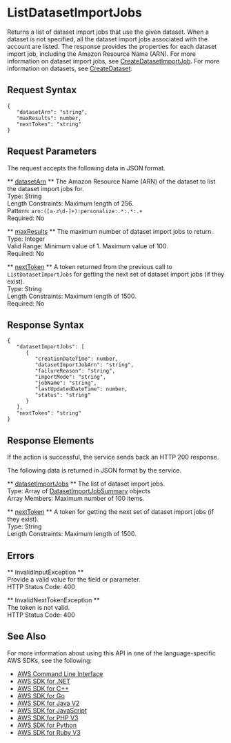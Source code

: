 # ListDatasetImportJobs<a name="API_ListDatasetImportJobs"></a>

Returns a list of dataset import jobs that use the given dataset\. When a dataset is not specified, all the dataset import jobs associated with the account are listed\. The response provides the properties for each dataset import job, including the Amazon Resource Name \(ARN\)\. For more information on dataset import jobs, see [CreateDatasetImportJob](https://docs.aws.amazon.com/personalize/latest/dg/API_CreateDatasetImportJob.html)\. For more information on datasets, see [CreateDataset](https://docs.aws.amazon.com/personalize/latest/dg/API_CreateDataset.html)\.

## Request Syntax<a name="API_ListDatasetImportJobs_RequestSyntax"></a>

```
{
   "datasetArn": "string",
   "maxResults": number,
   "nextToken": "string"
}
```

## Request Parameters<a name="API_ListDatasetImportJobs_RequestParameters"></a>

The request accepts the following data in JSON format\.

 ** [datasetArn](#API_ListDatasetImportJobs_RequestSyntax) **   <a name="personalize-ListDatasetImportJobs-request-datasetArn"></a>
The Amazon Resource Name \(ARN\) of the dataset to list the dataset import jobs for\.  
Type: String  
Length Constraints: Maximum length of 256\.  
Pattern: `arn:([a-z\d-]+):personalize:.*:.*:.+`   
Required: No

 ** [maxResults](#API_ListDatasetImportJobs_RequestSyntax) **   <a name="personalize-ListDatasetImportJobs-request-maxResults"></a>
The maximum number of dataset import jobs to return\.  
Type: Integer  
Valid Range: Minimum value of 1\. Maximum value of 100\.  
Required: No

 ** [nextToken](#API_ListDatasetImportJobs_RequestSyntax) **   <a name="personalize-ListDatasetImportJobs-request-nextToken"></a>
A token returned from the previous call to `ListDatasetImportJobs` for getting the next set of dataset import jobs \(if they exist\)\.  
Type: String  
Length Constraints: Maximum length of 1500\.  
Required: No

## Response Syntax<a name="API_ListDatasetImportJobs_ResponseSyntax"></a>

```
{
   "datasetImportJobs": [ 
      { 
         "creationDateTime": number,
         "datasetImportJobArn": "string",
         "failureReason": "string",
         "importMode": "string",
         "jobName": "string",
         "lastUpdatedDateTime": number,
         "status": "string"
      }
   ],
   "nextToken": "string"
}
```

## Response Elements<a name="API_ListDatasetImportJobs_ResponseElements"></a>

If the action is successful, the service sends back an HTTP 200 response\.

The following data is returned in JSON format by the service\.

 ** [datasetImportJobs](#API_ListDatasetImportJobs_ResponseSyntax) **   <a name="personalize-ListDatasetImportJobs-response-datasetImportJobs"></a>
The list of dataset import jobs\.  
Type: Array of [DatasetImportJobSummary](API_DatasetImportJobSummary.md) objects  
Array Members: Maximum number of 100 items\.

 ** [nextToken](#API_ListDatasetImportJobs_ResponseSyntax) **   <a name="personalize-ListDatasetImportJobs-response-nextToken"></a>
A token for getting the next set of dataset import jobs \(if they exist\)\.  
Type: String  
Length Constraints: Maximum length of 1500\.

## Errors<a name="API_ListDatasetImportJobs_Errors"></a>

 ** InvalidInputException **   
Provide a valid value for the field or parameter\.  
HTTP Status Code: 400

 ** InvalidNextTokenException **   
The token is not valid\.  
HTTP Status Code: 400

## See Also<a name="API_ListDatasetImportJobs_SeeAlso"></a>

For more information about using this API in one of the language\-specific AWS SDKs, see the following:
+  [AWS Command Line Interface](https://docs.aws.amazon.com/goto/aws-cli/personalize-2018-05-22/ListDatasetImportJobs) 
+  [AWS SDK for \.NET](https://docs.aws.amazon.com/goto/DotNetSDKV3/personalize-2018-05-22/ListDatasetImportJobs) 
+  [AWS SDK for C\+\+](https://docs.aws.amazon.com/goto/SdkForCpp/personalize-2018-05-22/ListDatasetImportJobs) 
+  [AWS SDK for Go](https://docs.aws.amazon.com/goto/SdkForGoV1/personalize-2018-05-22/ListDatasetImportJobs) 
+  [AWS SDK for Java V2](https://docs.aws.amazon.com/goto/SdkForJavaV2/personalize-2018-05-22/ListDatasetImportJobs) 
+  [AWS SDK for JavaScript](https://docs.aws.amazon.com/goto/AWSJavaScriptSDK/personalize-2018-05-22/ListDatasetImportJobs) 
+  [AWS SDK for PHP V3](https://docs.aws.amazon.com/goto/SdkForPHPV3/personalize-2018-05-22/ListDatasetImportJobs) 
+  [AWS SDK for Python](https://docs.aws.amazon.com/goto/boto3/personalize-2018-05-22/ListDatasetImportJobs) 
+  [AWS SDK for Ruby V3](https://docs.aws.amazon.com/goto/SdkForRubyV3/personalize-2018-05-22/ListDatasetImportJobs) 